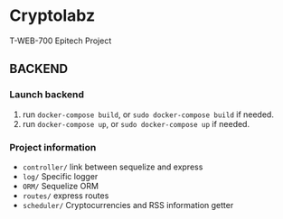 # Cryptolabz

T-WEB-700 Epitech Project

## BACKEND

### Launch backend

1. run `docker-compose build`, or `sudo docker-compose build` if needed.
2. run `docker-compose up`, or `sudo docker-compose up` if needed.

### Project information

- `controller/` link between sequelize and express
- `log/` Specific logger
- `ORM/` Sequelize ORM
- `routes/` express routes
- `scheduler/` Cryptocurrencies and RSS information getter
